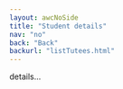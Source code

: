 ```yaml
---
layout: awcNoSide
title: "Student details"
nav: "no"
back: "Back"
backurl: "listTutees.html"
---
```


details...
